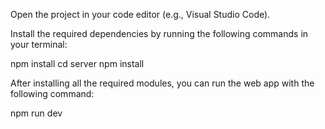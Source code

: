 Open the project in your code editor (e.g., Visual Studio Code).

Install the required dependencies by running the following commands in your terminal:

npm install
cd server
npm install

After installing all the required modules, you can run the web app with the following command:

npm run dev
